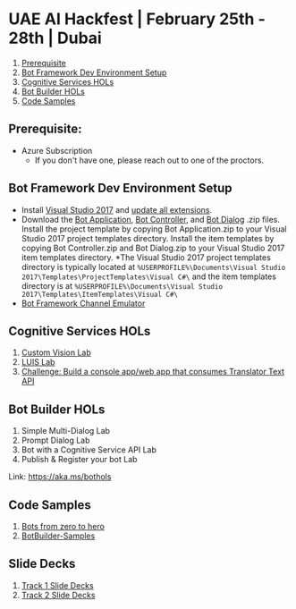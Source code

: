 # UAE AI Hackfest | February 25th - 28th | Dubai

1. [Prerequisite](#prerequisite)
2. [Bot Framework Dev Environment Setup](#bot_setup)
3. [Cognitive Services HOLs](#cs_hands_on_labs)
4. [Bot Builder HOLs](#bot_hands_on_labs)
6. [Code Samples](#bot_code_samples)


## Prerequisite:
* Azure Subscription
  * If you don't have one, please reach out to one of the proctors.

## Bot Framework Dev Environment Setup <a name="bot_setup"></a>
* Install [Visual Studio 2017](https://www.visualstudio.com/downloads/) and [update all extensions](https://docs.microsoft.com/en-us/visualstudio/extensibility/how-to-update-a-visual-studio-extension).
* Download the [Bot Application](http://aka.ms/bf-bc-vstemplate), [Bot Controller](http://aka.ms/bf-bc-vscontrollertemplate), and [Bot Dialog](http://aka.ms/bf-bc-vsdialogtemplate) .zip files. Install the project template by copying Bot Application.zip to your Visual Studio 2017 project templates directory. Install the item templates by copying Bot Controller.zip and Bot Dialog.zip to your Visual Studio 2017 item templates directory.
*The Visual Studio 2017 project templates directory is typically located at ```%USERPROFILE%\Documents\Visual Studio 2017\Templates\ProjectTemplates\Visual C#\``` and the item templates directory is at ```%USERPROFILE%\Documents\Visual Studio 2017\Templates\ItemTemplates\Visual C#\```
* [Bot Framework Channel Emulator](https://github.com/Microsoft/BotFramework-Emulator/releases/download/v3.5.35/botframework-emulator-Setup-3.5.35.exe)

## Cognitive Services HOLs <a name="cs_hands_on_labs"></a>
1. [Custom Vision Lab](https://github.com/Azure/LearnAI-Bootcamp/blob/master/lab01.2_customvision01/0_README.md)
2. [LUIS Lab](https://github.com/Azure/LearnAI-Bootcamp/blob/master/lab01.5-luis/1_LUIS.md)
3. [Challenge: Build a console app/web app that consumes Translator Text API](https://docs.microsoft.com/en-us/azure/cognitive-services/translator/translator-info-overview)

## Bot Builder HOLs <a name="bot_hands_on_labs"></a>
1. Simple Multi-Dialog Lab
2. Prompt Dialog Lab
3. Bot with a Cognitive Service API Lab
4. Publish & Register your bot  Lab
 
Link: https://aka.ms/bothols

## Code Samples <a name="bot_code_samples"></a>
1. [Bots from zero to hero](https://github.com/SherifElMahdi/botsfromzerotohero)
2. [BotBuilder-Samples](https://github.com/Microsoft/BotBuilder-Samples)

## Slide Decks
1. [Track 1 Slide Decks](https://www.dropbox.com/sh/hyt3wmj93w7lcad/AACTrVK0ieS5iXhZzwB-1Ghsa?dl=0)
2. [Track 2 Slide Decks](https://www.dropbox.com/sh/12hm5oghiqhuu83/AABhKnG5MKWzrL809dDvpGd6a?dl=0)
